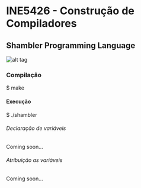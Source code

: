 # INE5426 - Construção de Compiladores

## Shambler Programming Language

![alt tag](http://vignette1.wikia.nocookie.net/quake/images/3/31/Shambler-III.jpg/revision/latest/scale-to-width-down/640?cb=20160529135304)

### Compilação
$ make

#### Execução

$ ./shambler

###### Declaração de variáveis
Coming soon...

###### Atribuição as variáveis
Coming soon...

